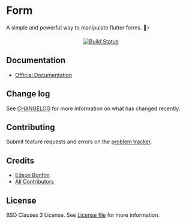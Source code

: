 # Form

A simple and powerful way to manipulate flutter forms. :rocket::zap:

<p align="center">
<a href="https://travis-ci.org/github/edsonbonfim/form"><img src="https://api.travis-ci.org/edsonbonfim/form.svg" alt="Build Status"></a>
</p>

## Documentation

  * [Official Documentation](http://edsonbonfim.github.io/form)

## Change log

See [CHANGELOG](https://github.com/edsonbonfim/form/blob/master/CHANGELOG.md) for more information on what has changed recently.

## Contributing

Submit feature requests and errors on the [problem tracker](https://github.com/edsonbonfim/form/issues).

## Credits

- [Edson Bonfim](https://github.com/edsonbonfim)
- [All Contributors](https://github.com/edsonbonfim/form/graphs/contributors)

## License

BSD Clauses 3 License. See [License file](https://github.com/edsonbonfim/form/blob/master/LICENSE) for more information.
